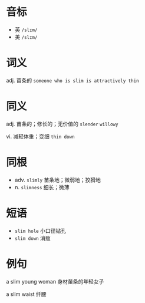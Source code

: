 # 音标

- 英 `/slɪm/`
- 美 `/slɪm/`

# 词义

adj. 苗条的
`someone who is slim is attractively thin`

# 同义

adj. 苗条的；修长的；无价值的
`slender` `willowy`

vi. 减轻体重；变细
`thin down`

# 同根

- adv. `slimly` 苗条地；微弱地；狡猾地
- n. `slimness` 细长；微薄

# 短语

- `slim hole` 小口径钻孔
- `slim down` 消瘦

# 例句

a slim young woman
身材苗条的年轻女子

a slim waist
纤腰


